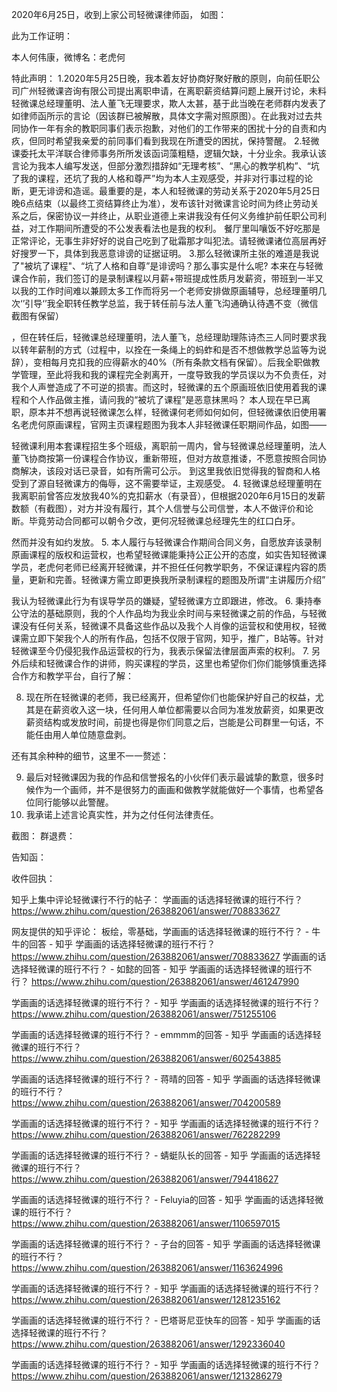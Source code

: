 2020年6月25日，收到上家公司轻微课律师函，
如图：


此为工作证明：

本人何伟康，微博名：老虎何


特此声明：
1.2020年5月25日晚，我本着友好协商好聚好散的原则，向前任职公司广州轻微课咨询有限公司提出离职申请，在离职薪资结算问题上展开讨论，未料轻微课总经理董明、法人董飞无理要求，欺人太甚，基于此当晚在老师群内发表了如律师函所示的言论（因该群已被解散，具体文字需对照原图）。在此我对过去共同协作一年有余的教职同事们表示抱歉，对他们的工作带来的困扰十分的自责和内疚，但同时希望我亲爱的前同事们看到我现在所遭受的困扰，保持警醒。
2.轻微课委托太平洋联合律师事务所所发该函词藻粗糙，逻辑欠缺，十分业余。我承认该言论为我本人编写发送，但部分激烈措辞如“无理考核”、“黑心的教学机构”、“坑了我的课程，还坑了我的人格和尊严”均为本人主观感受，并非对行事过程的论断，更无诽谤和造谣。最重要的是，本人和轻微课的劳动关系于2020年5月25日晚6点结束（以最终工资结算终止为准），发布该针对微课言论时间为终止劳动关系之后，保密协议一并终止，从职业道德上来讲我没有任何义务维护前任职公司利益，对工作期间所遭受的不公发表看法也是我的权利。
餐厅里叫嚷饭不好吃那是正常评论，无事生非好好的说自己吃到了砒霜那才叫犯法。请轻微课诸位高层再好好搜罗一下，具体到我恶意诽谤的证据证明。
3.那么轻微课所主张的难道是我说了"被坑了课程"、“坑了人格和自尊”是诽谤吗？那么事实是什么呢?
本来在与轻微课合作前，我们签订的是录制课程以月薪+带班提成性质月发薪资，带班到一半又以我的工作时间难以兼顾太多工作而将另一个老师安排做原画辅导，总经理董明几次‘’引导‘’我全职转任教学总监，我于转任前与法人董飞沟通确认待遇不变（微信截图有保留）

，但在转任后，轻微课总经理董明，法人董飞，总经理助理陈诗杰三人同时要求我以转年薪制的方式（过程中，以拴在一条绳上的蚂蚱和是否不想做教学总监等为说辞），变相每月克扣我的应得薪水的40%（所有条款文档有保留）。后我全职做教学管理，至此将我和我的课程完全剥离开，一度导致我的学员误以为不负责任，对我个人声誉造成了不可逆的损害。而这时，轻微课的五个原画班依旧使用着我的课程和个人作品做主推，请问我的“被坑了课程”是恶意抹黑吗？
本人现在早已离职，原本并不想再说轻微课怎么样，轻微课何老师如何如何，但轻微课依旧使用署名老虎何原画课程，官网主页课程题图为我本人非轻微课任职期间作品，如图——

轻微课利用本套课程招生多个班级，离职前一周内，曾与轻微课总经理董明，法人董飞协商按第一份课程合作协议，重新带班，但对方故意推诿，不愿意按照合同协商解决，该段对话已录音，如有所需可公示。
到这里我依旧觉得我的智商和人格受到了源自轻微课方的侮辱，这不需要举证，主观感受。
4. 轻微课总经理董明在我离职前曾答应发放我40%的克扣薪水（有录音），但根据2020年6月15日的发薪数额（有截图），对方并没有履行，其个人信誉与公司信誉，本人不做评价和论断。毕竟劳动合同都可以朝令夕改，更何况轻微课总经理先生的红口白牙。

然而并没有如约发放。
5. 本人履行与轻微课合作期间合同义务，自愿放弃该录制原画课程的版权和运营权，也希望轻微课能秉持公正公开的态度，如实告知轻微课学员，老虎何老师已经离开轻微课，并不担任任何教学职务，不保证课程内容的质量，更新和完善。轻微课方需立即更换我所录制课程的题图及所谓“主讲履历介绍”

我认为轻微课此行为有误导学员的嫌疑，望轻微课方立即跟进，修改。
6. 秉持奉公守法的基础原则，我的个人作品均为我业余时间与来轻微课之前的作品，与轻微课没有任何关系，轻微课不具备这些作品以及我个人肖像的运营权和使用权，轻微课需立即下架我个人的所有作品，包括不仅限于官网，知乎，推广，B站等。针对轻微课至今仍侵犯我作品运营权的行为，我表示保留法律层面声索的权利。
7. 另外后续和轻微课合作的讲师，购买课程的学员，这里也希望你们你们能够慎重选择合作方和教学平台，自行了解：

8. 现在所在轻微课的老师，我已经离开，但希望你们也能保护好自己的权益，尤其是在薪资收入这一块，任何用人单位都需要以合同为准发放薪资，如果更改薪资结构或发放时间，前提也得是你们同意之后，岂能是公司群里一句话，不能任由用人单位随意盘剥。

还有其余种种的细节，这里不一一赘述：

9. 最后对轻微课因为我的作品和信誉报名的小伙伴们表示最诚挚的歉意，很多时候作为一个画师，并不是很努力的画画和做教学就能做好一个事情，也希望各位同行能够以此警醒。
10. 我承诺上述言论真实性，并为之付任何法律责任。



截图：
群退费：

告知函：

收件回执：



知乎上集中评论轻微课行不行的帖子：
学画画的话选择轻微课的班行不行？​
https://www.zhihu.com/question/263882061/answer/708833627



网友提供的知乎评论：
板绘，零基础，学画画的话选择轻微课的班行不行？ - 牛牛的回答 - 知乎
学画画的话选择轻微课的班行不行？​
https://www.zhihu.com/question/263882061/answer/708833627
学画画的话选择轻微课的班行不行？ - 如懿的回答 - 知乎
学画画的话选择轻微课的班行不行？​
https://www.zhihu.com/question/263882061/answer/461247990

学画画的话选择轻微课的班行不行？ - 知乎
学画画的话选择轻微课的班行不行？​
https://www.zhihu.com/question/263882061/answer/751255106

学画画的话选择轻微课的班行不行？ - emmmm的回答 - 知乎
学画画的话选择轻微课的班行不行？​
https://www.zhihu.com/question/263882061/answer/602543885

学画画的话选择轻微课的班行不行？ - 蒋晴的回答 - 知乎
学画画的话选择轻微课的班行不行？
https://www.zhihu.com/question/263882061/answer/704200589

学画画的话选择轻微课的班行不行？ - 知乎
学画画的话选择轻微课的班行不行？​
https://www.zhihu.com/question/263882061/answer/762282299

学画画的话选择轻微课的班行不行？ - 蜻蜓队长的回答 - 知乎
学画画的话选择轻微课的班行不行？
https://www.zhihu.com/question/263882061/answer/794418627

学画画的话选择轻微课的班行不行？ - Feluyia的回答 - 知乎
学画画的话选择轻微课的班行不行？
https://www.zhihu.com/question/263882061/answer/1106597015

学画画的话选择轻微课的班行不行？ - 子台的回答 - 知乎
学画画的话选择轻微课的班行不行？
https://www.zhihu.com/question/263882061/answer/1163624996

学画画的话选择轻微课的班行不行？ - 知乎
学画画的话选择轻微课的班行不行？
https://www.zhihu.com/question/263882061/answer/1281235162

学画画的话选择轻微课的班行不行？ - 巴塔哥尼亚快车的回答 - 知乎
学画画的话选择轻微课的班行不行？
https://www.zhihu.com/question/263882061/answer/1292336040

学画画的话选择轻微课的班行不行？ - 知乎
学画画的话选择轻微课的班行不行？
https://www.zhihu.com/question/263882061/answer/1213286279
